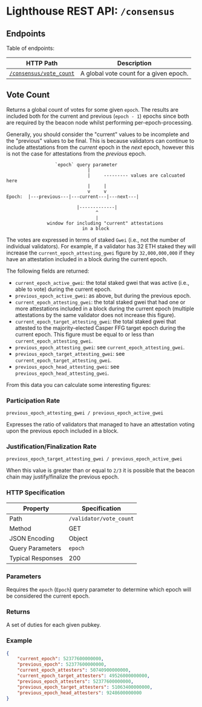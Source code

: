 # Lighthouse REST API: `/consensus`

## Endpoints

Table of endpoints:

HTTP Path | Description |
| --- | -- |
[`/consensus/vote_count`](#vote-count) | A global vote count for a given epoch.

## Vote Count

Returns a global count of votes for some given `epoch`. The results are included
both for the current and previous (`epoch - 1`) epochs since both are required
by the beacon node whilst performing per-epoch-processing.

Generally, you should consider the "current" values to be incomplete and the
"previous" values to be final. This is because validators can continue to
include attestations from the _current_ epoch in the _next_ epoch, however this
is not the case for attestations from the _previous_ epoch.

```
                  `epoch` query parameter
				              |
				              |     --------- values are calcuated here
                              |     |
							  v     v
Epoch:  |---previous---|---current---|---next---|

                          |-------------|
						         ^
                                 |
		       window for including "current" attestations
					        in a block
```

The votes are expressed in terms of staked `Gwei` (i.e., not the number of
individual validators). For example, if a validator has 32 ETH staked they will
increase the `current_epoch_attesting_gwei` figure by `32,000,000,000` if they
have an attestation included in a block during the current epoch.

The following fields are returned:

- `current_epoch_active_gwei`: the total staked gwei that was active (i.e.,
	able to vote) during the current epoch.
- `previous_epoch_active_gwei`: as above, but during the previous epoch.
- `current_epoch_attesting_gwei`: the total staked gwei that had one or more
    attestations included in a block during the current epoch (multiple
	attestations by the same validator does not increase this figure).
- `current_epoch_target_attesting_gwei`: the total staked gwei that attested to
	the majority-elected Casper FFG target epoch during the current epoch. This
	figure must be equal to or less than `current_epoch_attesting_gwei`.
- `previous_epoch_attesting_gwei`: see `current_epoch_attesting_gwei`.
- `previous_epoch_target_attesting_gwei`: see `current_epoch_target_attesting_gwei`.
- `previous_epoch_head_attesting_gwei`: see `previous_epoch_head_attesting_gwei`.

From this data you can calculate some interesting figures:

### Participation Rate

`previous_epoch_attesting_gwei / previous_epoch_active_gwei`

Expresses the ratio of validators that managed to have an attestation
voting upon the previous epoch included in a block.

### Justification/Finalization Rate

`previous_epoch_target_attesting_gwei / previous_epoch_active_gwei`

When this value is greater than or equal to `2/3` it is possible that the
beacon chain may justify/finalize the previous epoch.


### HTTP Specification

| Property | Specification |
| --- |--- |
Path | `/validator/vote_count`
Method | GET
JSON Encoding | Object
Query Parameters | `epoch`
Typical Responses | 200

### Parameters

Requires the `epoch` (`Epoch`) query parameter to determine which epoch will be
considered the current epoch.

### Returns

A set of duties for each given pubkey.

### Example

```json
{
    "current_epoch": 52377600000000,
    "previous_epoch": 52377600000000,
    "current_epoch_attesters": 50740900000000,
    "current_epoch_target_attesters": 49526000000000,
    "previous_epoch_attesters": 52377600000000,
    "previous_epoch_target_attesters": 51063400000000,
    "previous_epoch_head_attesters": 9248600000000
}
```
